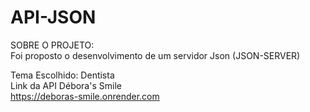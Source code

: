 # API-JSON


SOBRE O PROJETO: <br>
Foi proposto o desenvolvimento de um servidor Json (JSON-SERVER)


Tema Escolhido: Dentista <br>
Link da API Débora's Smile <br>
https://deboras-smile.onrender.com

